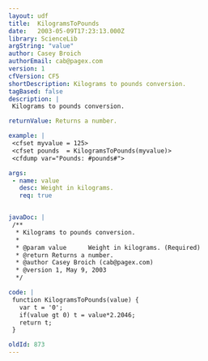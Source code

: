 ```yaml
---
layout: udf
title:  KilogramsToPounds
date:   2003-05-09T17:23:13.000Z
library: ScienceLib
argString: "value"
author: Casey Broich
authorEmail: cab@pagex.com
version: 1
cfVersion: CF5
shortDescription: Kilograms to pounds conversion.
tagBased: false
description: |
 Kilograms to pounds conversion.

returnValue: Returns a number.

example: |
 <cfset myvalue = 125>
 <cfset pounds  = KilogramsToPounds(myvalue)>
 <cfdump var="Pounds: #pounds#">

args:
 - name: value
   desc: Weight in kilograms.
   req: true


javaDoc: |
 /**
  * Kilograms to pounds conversion.
  * 
  * @param value      Weight in kilograms. (Required)
  * @return Returns a number. 
  * @author Casey Broich (cab@pagex.com) 
  * @version 1, May 9, 2003 
  */

code: |
 function KilogramsToPounds(value) {
   var t = '0';
   if(value gt 0) t = value*2.2046;
   return t;
 }

oldId: 873
---
```


